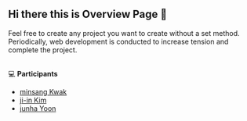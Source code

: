 ## Hi there this is Overview Page 👋

Feel free to create any project you want to create without a set method.<br/>
Periodically, web development is conducted to increase tension and complete the project.<br/><br/>

💻 **Participants** <br/>
- [minsang Kwak](mailto:kmsdevwork@gmail.com)<br/>
- [ji-in Kim](mailto:metamong316k@gmail.com)<br/>
- [junha Yoon](mailto:ggulto2@gmail.com)
